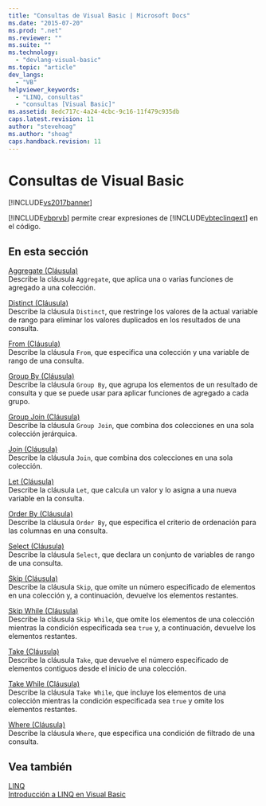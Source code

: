 ```yaml
---
title: "Consultas de Visual Basic | Microsoft Docs"
ms.date: "2015-07-20"
ms.prod: ".net"
ms.reviewer: ""
ms.suite: ""
ms.technology: 
  - "devlang-visual-basic"
ms.topic: "article"
dev_langs: 
  - "VB"
helpviewer_keywords: 
  - "LINQ, consultas"
  - "consultas [Visual Basic]"
ms.assetid: 8edc717c-4a24-4cbc-9c16-11f479c935db
caps.latest.revision: 11
author: "stevehoag"
ms.author: "shoag"
caps.handback.revision: 11
---
```

# Consultas de Visual Basic
[!INCLUDE[vs2017banner](../../../visual-basic/developing-apps/includes/vs2017banner.md)]

[!INCLUDE[vbprvb](../../../csharp/programming-guide/concepts/linq/includes/vbprvb-md.md)] permite crear expresiones de [!INCLUDE[vbteclinqext](../../../csharp/getting-started/includes/vbteclinqext-md.md)] en el código.  
  
## En esta sección  
 [Aggregate \(Cláusula\)](../../../visual-basic/language-reference/queries/aggregate-clause.md)  
 Describe la cláusula `Aggregate`, que aplica una o varias funciones de agregado a una colección.  
  
 [Distinct \(Cláusula\)](../../../visual-basic/language-reference/queries/distinct-clause.md)  
 Describe la cláusula `Distinct`, que restringe los valores de la actual variable de rango para eliminar los valores duplicados en los resultados de una consulta.  
  
 [From \(Cláusula\)](../../../visual-basic/language-reference/queries/from-clause.md)  
 Describe la cláusula `From`, que especifica una colección y una variable de rango de una consulta.  
  
 [Group By \(Cláusula\)](../../../visual-basic/language-reference/queries/group-by-clause.md)  
 Describe la cláusula `Group By`, que agrupa los elementos de un resultado de consulta y que se puede usar para aplicar funciones de agregado a cada grupo.  
  
 [Group Join \(Cláusula\)](../../../visual-basic/language-reference/queries/group-join-clause.md)  
 Describe la cláusula `Group Join`, que combina dos colecciones en una sola colección jerárquica.  
  
 [Join \(Cláusula\)](../../../visual-basic/language-reference/queries/join-clause.md)  
 Describe la cláusula `Join`, que combina dos colecciones en una sola colección.  
  
 [Let \(Cláusula\)](../../../visual-basic/language-reference/queries/let-clause.md)  
 Describe la cláusula `Let`, que calcula un valor y lo asigna a una nueva variable en la consulta.  
  
 [Order By \(Cláusula\)](../../../visual-basic/language-reference/queries/order-by-clause.md)  
 Describe la cláusula `Order By`, que especifica el criterio de ordenación para las columnas en una consulta.  
  
 [Select \(Cláusula\)](../../../visual-basic/language-reference/queries/select-clause.md)  
 Describe la cláusula `Select`, que declara un conjunto de variables de rango de una consulta.  
  
 [Skip \(Cláusula\)](../../../visual-basic/language-reference/queries/skip-clause.md)  
 Describe la cláusula `Skip`, que omite un número especificado de elementos en una colección y, a continuación, devuelve los elementos restantes.  
  
 [Skip While \(Cláusula\)](../../../visual-basic/language-reference/queries/skip-while-clause.md)  
 Describe la cláusula `Skip While`, que omite los elementos de una colección mientras la condición especificada sea `true` y, a continuación, devuelve los elementos restantes.  
  
 [Take \(Cláusula\)](../../../visual-basic/language-reference/queries/take-clause.md)  
 Describe la cláusula `Take`, que devuelve el número especificado de elementos contiguos desde el inicio de una colección.  
  
 [Take While \(Cláusula\)](../../../visual-basic/language-reference/queries/take-while-clause.md)  
 Describe la cláusula `Take While`, que incluye los elementos de una colección mientras la condición especificada sea `true` y omite los elementos restantes.  
  
 [Where \(Cláusula\)](../../../visual-basic/language-reference/queries/where-clause.md)  
 Describe la cláusula `Where`, que especifica una condición de filtrado de una consulta.  
  
## Vea también  
 [LINQ](../../../visual-basic/programming-guide/language-features/linq/index.md)   
 [Introducción a LINQ en Visual Basic](../../../visual-basic/programming-guide/language-features/linq/introduction-to-linq.md)